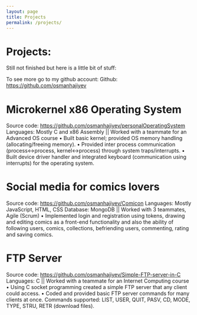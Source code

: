 ```yaml
---
layout: page
title: Projects
permalink: /projects/
---
```


<h1>Projects:</h1>

Still not finished but here is a little bit of stuff:

To see more go to my github account:
Github: <a href="https://github.com/osmanhajiyev">https://github.com/osmanhajiyev</a>

<h1>Microkernel x86 Operating System 	  </h1>                      				
Source code: <a href="https://github.com/osmanhajiyev/personalOperatingSystem">https://github.com/osmanhajiyev/personalOperatingSystem</a>
Languages: Mostly C and x86 Assembly || Worked with a teammate for an Advanced OS course
•	Built basic kernel; provided OS memory handling (allocating/freeing memory).
•	Provided inter process communication (process<->process, kernel<->process) through system traps/interrupts.
•	Built device driver handler and integrated keyboard (communication using interrupts) for the operating system.

<h1>Social media for comics lovers	</h1>       				                
Source code: <a href="https://github.com/osmanhajiyev/Comicon">https://github.com/osmanhajiyev/Comicon</a>
Languages: Mostly JavaScript, HTML, CSS Database: MongoDB || Worked with 3 teammates, Agile (Scrum) 
•	Implemented login and registration using tokens, drawing and editing comics as a front-end functionality and also the ability of following users, comics, collections, befriending users, commenting, rating and saving comics.

<h1>FTP Server</h1>           	       			
Source code: <a href="https://github.com/osmanhajiyev/Simple-FTP-server-in-C">https://github.com/osmanhajiyev/Simple-FTP-server-in-C</a>
Languages: C || Worked with a teammate for an Internet Computing course
•	Using C socket programming created a simple FTP server that any client could access.
•	Coded and provided basic FTP server commands for many clients at once. Commands supported: LIST, USER, QUIT, PASV, CD, MODE, TYPE, STRU, RETR (download files).
